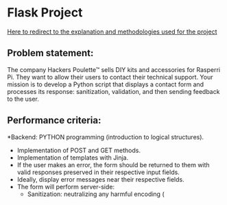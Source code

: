 # Flask Project

[Here to redirect to the explanation and methodologies used for the project](https://github.com/Crucius96/Becode-Projects/blob/master/Flask_project/explanation.md)

## Problem statement:
The company Hackers Poulette™ sells DIY kits and accessories for Rasperri Pi. They want to allow their users to contact their technical support. Your mission is to develop a Python script that displays a contact form and processes its response: sanitization, validation, and then sending feedback to the user.

## Performance criteria:
*Backend: PYTHON programming (introduction to logical structures).
* Implementation of POST and GET methods.
* Implementation of templates with Jinja.
* If the user makes an error, the form should be returned to them with valid responses preserved in their respective input fields.
* Ideally, display error messages near their respective fields.
* The form will perform server-side:
	- Sanitization: neutralizing any harmful encoding (<script>).
	- Validation: mandatory fields + valid email.
* If sanitization and validation are successful, a "Thank you for contacting us." page will be displayed, summarizing all the encoded information.
* Implementation of the honeypot anti-spam technique.
* NO NEED FOR JAVASCRIPT OR CSS.

#### Form fields
- First name & last name. 
- Email.
- Country (list).
- Message. 
- Gender (M/F) (Radio box).
- 3 possible subjects (Repair, Order, Others) (checkboxes). 
All fields are mandatory, except for the subject (in this case, the value should be "Others").

_______________________________

### Bonus

-[MySQL Integration](./MySQL/README.md) with the Webapp created.

-[No_SQL](./No_SQL-MongoDB/README.md) explanation on how to integrate and use.
